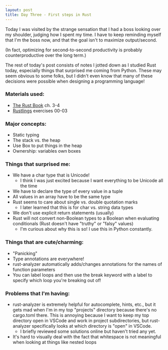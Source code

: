 ```yaml
---
layout: post
title: Day Three - First steps in Rust
---
```


Today I was visited by the strange sensation that I had a boss looking over my shoulder, judging how I spent my time. I have to keep reminding myself that I'm the boss now, and that the goal isn't to maximize output/second. 

(In fact, optimizing for second-to-second productivity is probably counterproductive over the long term.)

The rest of today's post consists of notes I jotted down as I studied Rust today, especially things that surprised me coming from Python. These may seem obvious to some folks, but I didn't even know that many of these decisions were possible when designing a programming language! 

### Materials used: 
- [The Rust Book](https://rust-book.cs.brown.edu/experiment-intro.html) ch. 3-4
- [Rustlings](https://rustlings.cool/) exercises 00-03

### Major concepts: 
- Static typing
- The stack vs. the heap
- Use Box to put things in the heap 
- Ownership: variables own boxes

### Things that surprised me: 
- We have a char type that is Unicode! 
    - I think I was just excited because I want everything to be Unicode all the time
- We have to declare the type of every value in a tuple
- All values in an array have to be the same type
- Rust seems to care about single vs. double quotation marks
    - I later learned that this is for char vs. string data types
- We don't use explicit return statements (usually)
- Rust will not convert non-Boolean types to a Boolean when evaluating conditionals (Rust doesn't have "truthy" or "falsy" values)
    - I'm curious about why this is so! I use this in Python constantly. 

### Things that are cute/charming: 
- "Panicking"
- Type annotations are everywhere! 
- rust-analyzer automatically adds/changes annotations for the names of function parameters
- You can label loops and then use the break keyword with a label to specify which loop you're breaking out of! 

### Problems that I'm having: 
- rust-analyzer is extremely helpful for autocomplete, hints, etc., but it gets mad when I'm in my top "projects" directory because there's no cargo.toml there. This is annoying because I want to keep my top directory open in VSCode and work in project subdirectories, but rust-analyzer specifically looks at which directory is "open" in VSCode.
    - I briefly reviewed some solutions online but haven't tried any yet.
- It's hard to visually deal with the fact that whitespace is not meaningful when looking at things like nested loops